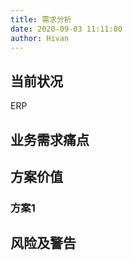 ```yaml
---
title: 需求分析
date: 2020-09-03 11:11:00
author: Hivan
---
```


## 当前状况

ERP 

## 业务需求痛点

## 方案价值

### 方案1

## 风险及警告

